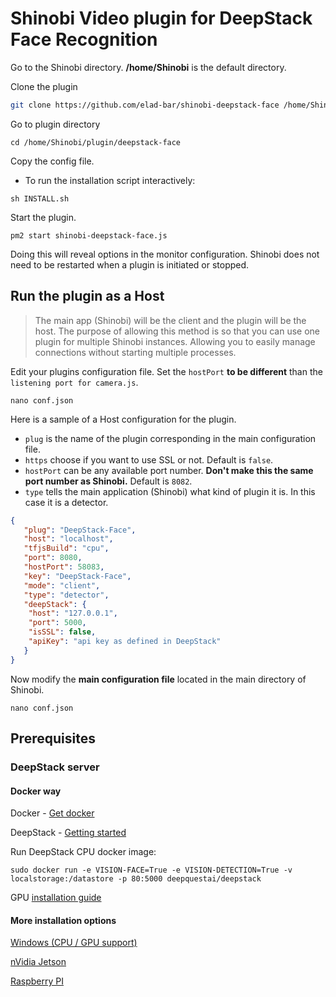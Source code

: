 # Shinobi Video plugin for DeepStack Face Recognition

Go to the Shinobi directory. **/home/Shinobi** is the default directory.

Clone the plugin
```bash
git clone https://github.com/elad-bar/shinobi-deepstack-face /home/Shinobi/plugin/deepstack-face
```

Go to plugin directory
```
cd /home/Shinobi/plugin/deepstack-face
```

Copy the config file.

- To run the installation script interactively:
```
sh INSTALL.sh
```

Start the plugin.
```
pm2 start shinobi-deepstack-face.js
```

Doing this will reveal options in the monitor configuration. Shinobi does not need to be restarted when a plugin is initiated or stopped.

## Run the plugin as a Host
> The main app (Shinobi) will be the client and the plugin will be the host. The purpose of allowing this method is so that you can use one plugin for multiple Shinobi instances. Allowing you to easily manage connections without starting multiple processes.

Edit your plugins configuration file. Set the `hostPort` **to be different** than the `listening port for camera.js`.

```
nano conf.json
```

Here is a sample of a Host configuration for the plugin.
 - `plug` is the name of the plugin corresponding in the main configuration file.
 - `https` choose if you want to use SSL or not. Default is `false`.
 - `hostPort` can be any available port number. **Don't make this the same port number as Shinobi.** Default is `8082`.
 - `type` tells the main application (Shinobi) what kind of plugin it is. In this case it is a detector.

```json
{
   "plug": "DeepStack-Face",
   "host": "localhost",
   "tfjsBuild": "cpu",
   "port": 8080,
   "hostPort": 58083,
   "key": "DeepStack-Face",
   "mode": "client",
   "type": "detector",
   "deepStack": {
	"host": "127.0.0.1",
	"port": 5000,
	"isSSL": false,
	"apiKey": "api key as defined in DeepStack"
   }
}
```

Now modify the **main configuration file** located in the main directory of Shinobi.

```
nano conf.json
```

## Prerequisites
### DeepStack server 

#### Docker way
Docker - [Get docker](https://docs.docker.com/get-docker/)

DeepStack - [Getting started](https://docs.deepstack.cc/getting-started/index.html#setting-up-deepstack)

Run DeepStack CPU docker image:
```
sudo docker run -e VISION-FACE=True -e VISION-DETECTION=True -v localstorage:/datastore -p 80:5000 deepquestai/deepstack
```

GPU [installation guide](https://docs.deepstack.cc/using-deepstack-with-nvidia-gpus/#step-1-install-docker)

#### More installation options 
[Windows (CPU / GPU support)](https://docs.deepstack.cc/windows/index.html)

[nVidia Jetson](https://docs.deepstack.cc/nvidia-jetson/index.html#using-deepstack-with-nvidia-jetson)

[Raspberry PI](https://docs.deepstack.cc/raspberry-pi/index.html#using-deepstack-on-raspberry-pi-alpha)

